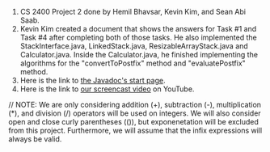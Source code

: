 1. CS 2400 Project 2 done by Hemil Bhavsar, Kevin Kim, and Sean Abi Saab.
2. Kevin Kim created a document that shows the answers for Task #1 and Task #4 after completing both of those tasks. He also implemented the StackInterface.java, LinkedStack.java, ResizableArrayStack.java and Calculator.java. Inside the Calculator.java, he finished implementing the algorithms for the "convertToPostfix" method and "evaluatePostfix" method.
3. Here is the link to [the Javadoc's start page](). 
4. Here is the link to [our screencast video]() on YouTube.

// NOTE: We are only considering addition (+), subtraction (-), multiplication (*), and division (/) operators will be used on integers. We will also consider open and close curly parentheses (()), but exponenetation will be excluded from this project. Furthermore, we will assume that the infix expressions will always be valid.
